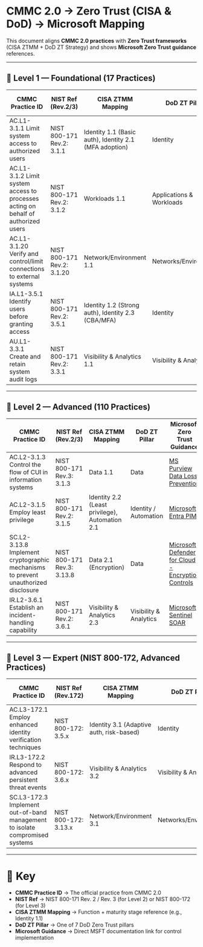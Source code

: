 # CMMC 2.0 → Zero Trust (CISA & DoD) → Microsoft Mapping

This document aligns **CMMC 2.0 practices** with **Zero Trust frameworks** (CISA ZTMM + DoD ZT Strategy) and shows **Microsoft Zero Trust guidance** references.  

---

## 📘 Level 1 — Foundational (17 Practices)

| CMMC Practice ID | NIST Ref (Rev.2/3) | CISA ZTMM Mapping | DoD ZT Pillar | Microsoft Zero Trust Guidance |
|------------------|--------------------|-------------------|---------------|-------------------------------|
| AC.L1-3.1.1 Limit system access to authorized users | NIST 800-171 Rev.2: 3.1.1 | Identity 1.1 (Basic auth), Identity 2.1 (MFA adoption) | Identity | [DoD ZT Strategy - Identity Pillar](https://learn.microsoft.com/en-us/security/zero-trust/dod-zero-trust-strategy-intro#identity) |
| AC.L1-3.1.2 Limit system access to processes acting on behalf of authorized users | NIST 800-171 Rev.2: 3.1.2 | Workloads 1.1 | Applications & Workloads | [MSFT Zero Trust Workload Protection](https://learn.microsoft.com/en-us/security/zero-trust/deploy/identity-access) |
| AC.L1-3.1.20 Verify and control/limit connections to external systems | NIST 800-171 Rev.2: 3.1.20 | Network/Environment 1.1 | Networks/Environment | [Microsoft ZT - Network Segmentation](https://learn.microsoft.com/en-us/security/zero-trust/network-segmentation) |
| IA.L1-3.5.1 Identify users before granting access | NIST 800-171 Rev.2: 3.5.1 | Identity 1.2 (Strong auth), Identity 2.3 (CBA/MFA) | Identity | [Microsoft Entra ID Authentication](https://learn.microsoft.com/en-us/azure/active-directory/authentication/) |
| AU.L1-3.3.1 Create and retain system audit logs | NIST 800-171 Rev.2: 3.3.1 | Visibility & Analytics 1.1 | Visibility & Analytics | [Microsoft Sentinel + M-21-31](https://learn.microsoft.com/en-us/azure/sentinel/) |

---

## 📗 Level 2 — Advanced (110 Practices)

| CMMC Practice ID | NIST Ref (Rev.2/3) | CISA ZTMM Mapping | DoD ZT Pillar | Microsoft Zero Trust Guidance |
|------------------|--------------------|-------------------|---------------|-------------------------------|
| AC.L2-3.1.3 Control the flow of CUI in information systems | NIST 800-171 Rev.3: 3.1.3 | Data 1.1 | Data | [MS Purview Data Loss Prevention](https://learn.microsoft.com/en-us/purview/dlp-learn-about-dlp) |
| AC.L2-3.1.5 Employ least privilege | NIST 800-171 Rev.2: 3.1.5 | Identity 2.2 (Least privilege), Automation 2.1 | Identity / Automation | [Microsoft Entra PIM](https://learn.microsoft.com/en-us/azure/active-directory/privileged-identity-management/) |
| SC.L2-3.13.8 Implement cryptographic mechanisms to prevent unauthorized disclosure | NIST 800-171 Rev.3: 3.13.8 | Data 2.1 (Encryption) | Data | [Microsoft Defender for Cloud - Encryption Controls](https://learn.microsoft.com/en-us/azure/security/fundamentals/encryption-overview) |
| IR.L2-3.6.1 Establish an incident-handling capability | NIST 800-171 Rev.2: 3.6.1 | Visibility & Analytics 2.3 | Visibility & Analytics | [Microsoft Sentinel SOAR](https://learn.microsoft.com/en-us/azure/sentinel/automate-incident-handling-with-playbooks) |

---

## 📙 Level 3 — Expert (NIST 800-172, Advanced Practices)

| CMMC Practice ID | NIST Ref (Rev.172) | CISA ZTMM Mapping | DoD ZT Pillar | Microsoft Zero Trust Guidance |
|------------------|--------------------|-------------------|---------------|-------------------------------|
| AC.L3-172.1 Employ enhanced identity verification techniques | NIST 800-172: 3.5.x | Identity 3.1 (Adaptive auth, risk-based) | Identity | [Microsoft Entra Conditional Access + Risk-based Policies](https://learn.microsoft.com/en-us/azure/active-directory/conditional-access/) |
| IR.L3-172.2 Respond to advanced persistent threat events | NIST 800-172: 3.6.x | Visibility & Analytics 3.2 | Visibility & Analytics | [Microsoft Defender XDR + Threat Intelligence](https://learn.microsoft.com/en-us/microsoft-365/security/defender-xdr/) |
| SC.L3-172.3 Implement out-of-band management to isolate compromised systems | NIST 800-172: 3.13.x | Network/Environment 3.1 | Networks/Environment | [Microsoft ZT - Network Containment](https://learn.microsoft.com/en-us/security/zero-trust/network-segmentation) |

---

# 🔑 Key
- **CMMC Practice ID** → The official practice from CMMC 2.0  
- **NIST Ref** → NIST 800-171 Rev. 2 / Rev. 3 (for Level 2) or NIST 800-172 (for Level 3)  
- **CISA ZTMM Mapping** → Function + maturity stage reference (e.g., Identity 1.1)  
- **DoD ZT Pillar** → One of 7 DoD Zero Trust pillars  
- **Microsoft Guidance** → Direct MSFT documentation link for control implementation  

